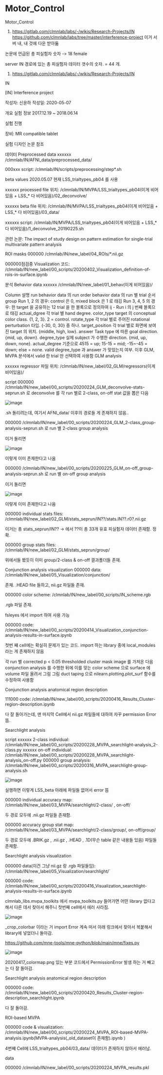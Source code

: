# Motor_Control
Motor_Control
1. https://gitlab.com/clmnlab/labs/-/wikis/Research-Projects/IN
https://github.com/clmnlab/labs/tree/master/interference-project 이거 서버 내, 내 것에 다운 받아둚


논문에 언급된 총 피실험자 숫자
-> 18 female


server IN 경로에 있는 총 피실험자 데이터 갯수의 숫자. = 44 개.

1. https://gitlab.com/clmnlab/labs/-/wikis/Research-Projects/IN

IN

[IN] Interference project

작성자: 신윤하
작성일: 2020-05-07

개요
실험 정보
2017.12.19 ~ 2018.06.14

실험 진행

장비: MR compatible tablet

실험 디자인
논문 참조

데이터
Preprocessed data
xxxxxx /clmnlab/IN/AFNI_data/preprocessed_data/

000xxx script: /clmnlab/IN/scripts/preprocessing/step*.sh

beta values
2020.05.07 현재 LSS_trialtypes_pb04 를 사용

xxxxxx processed file 위치: /clmnlab/IN/MVPA/LSS_trialtypes_pb04(이게 비어있음 + LSS_* 다 비어있음)/02_deconvolve/

xxxxxx beta file 위치: /clmnlab/IN/MVPA/LSS_trialtypes_pb04(이게 비어있음 + LSS_* 다 비어있음)/03_data/

xxxxxx script: /clmnlab/IN/MVPA/LSS_trialtypes_pb04(이게 비어있음 + LSS_* 다 비어있음)/1_deconvolve_20190225.sh

관련 논문: The impact of study design on pattern estimation for single-trial multivariate pattern analysis

ROI masks
000000 /clmnlab/IN/new_label/04_ROIs/*.nii.gz

000000점검중 Visualization 코드: /clmnlab/IN/new_label/00_scripts/20200402_Visualization_definition-of-rois-in-surface.ipynb

분석
Behavior data
xxxxxx /clmnlab/IN/new_label/01_behav(이게 비어있음)/

Column 설명
run
behavior data 의 run
order
behavior data 의 run 별 trial 순서
group
Run 1, 2 의 경우: control 은 0, mixed block 은 1 로 태깅
Run 3, 4, 5 의 경우: 한 target 을 공유하는 12 trial 을 한 블록으로 정의하여 ij - Run i 의 j 번째 블록으로 태깅
actual_dgree
각 trial 별 hand degree.
color_type
target 의 conceptual color class. {1, 2, 3}. 2 = control.
rotate_type
각 trial 별로 주어진 rotational perturbation 타입. {-30, 0, 30} 중 하나.
target_position
각 trial 별로 화면에 보여진 target 의 위치. {middle, high, low}.
answer
Task type 에 따른 goal direction. {mid, up, down}.
degree_type
실제 subject 가 수행한 direction. {mid, up, down, none}.
actual_degree 기준으로 4515 = up; 15-15 = mid; -15~-45 = down; else = none.
valid
degree_type 과 answer 가 맞았는지 여부. 이후 GLM, MVPA 분석에서 valid 한 trial 만 선택하여 사용함
GLM analysis

xxxxxx regressor 파일 위치: /clmnlab/IN/new_label/02_GLM/regressors(이게 비어있음)/

script
000000 /clmnlab/IN/new_label/00_scripts/20200224_GLM_deconvolve-stats-seprun.sh 로 deconvolve 를 각 run 별로 2-class, on-off stat 값을 뽑은 다음

![image](https://user-images.githubusercontent.com/47169500/182741922-baee0e14-1ba3-4502-8e31-9c7f084c7f85.png)

.sh 돌리려는데, 여기서 AFNI_data/ 이후의 경로들 게 존재하지 않음..

000000 /clmnlab/IN/new_label/00_scripts/20200224_GLM_2-class_group-analysis-seprun.sh 로 run 별 2-class group analysis

이거 돌리면 

![image](https://user-images.githubusercontent.com/47169500/182743277-16b2e760-e6cf-47c4-bf42-42a249b66d34.png)

이렇게 이미 존재한다고 나옴

000000 /clmnlab/IN/new_label/00_scripts/20200225_GLM_on-off_group-analysis-seprun.sh 로 run 별 on-off group analysis

이거 돌리면

![image](https://user-images.githubusercontent.com/47169500/182743761-02d8da7a-e3bd-4e11-be71-5cfbec345752.png)

이렇게 이미 존재한다고 나옴

000000 individual stats files: /clmnlab/IN/new_label/02_GLM/stats_seprun/IN??/stats.IN??.r0?.nii.gz

이거는 총 stats_seprun/IN?? -> 에서 ??이 총 33개 유효 피실험자 데이터 존재함. 정확.

000000 group stats files: /clmnlab/IN/new_label/02_GLM/stats_seprun/group/

위에서들 봤듯이 이미 group/2-class & on-off 결과폴더들 존재.

Conjunction analysis visualization
000000 data: /clmnlab/IN/new_label/05_Visualization/conjunction/

존재. .HEAD file 들하고, nii.gz 파일들 존재.

000000 color scheme: /clmnlab/IN/new_label/00_scripts/IN_scheme.rgb

.rgb 파일 존재.

fsleyes 에서 import 하여 사용 가능

000000 code: /clmnlab/IN/new_label/00_scripts/20200414_Visualization_conjunction-analysis-results-in-surface.ipynb

첫번 쨰 cell에는 확실히 문제가 있는 코드. import 하는 library 중에 local_modules 라는 게 존재하지 않음

각 run 별 corrected p < 0.05 thresholded cluster mask image 를 가져온 다음
conjunction analysis 를 수행한 뒤에
이를 맞는 color scheme 으로
surface 에 volume 파일 올려서 그림 그림
duct taping 으로 nilearn.plotting.plot_surf 함수를 수정하여 사용함

Conjunction analysis anatomical region description

111000 code: /clmnlab/IN/new_label/00_scripts/20200416_Results_Cluster-region-description.ipynb

다 잘 돌아가는데, 맨 마지막 Cell에서 nii.gz 파일들에 대하여 자꾸 permission Error 뜸.

Searchlight analysis

script
xxxxxx 2-class individual: /clmnlab/IN/new_label/00_scripts/20200228_MVPA_searchlight-analysis_2-class.py
xxxxxx on-off individual: /clmnlab/IN/new_label/00_scripts/20200228_MVPA_searchlight-analysis_on-off.py
000000 group analysis: /clmnlab/IN/new_label/00_scripts/20200316_MVPA_searchlight-group-analysis.sh

![image](https://user-images.githubusercontent.com/47169500/182753983-46974727-82ca-48b9-bfce-e3c520659fe9.png)

실행하면 이렇게 LSS_beta 아래에 파일들 없어서 error 뜸

000000 individual accuracy map: /clmnlab/IN/new_label/03_MVPA/searchlight/2-class/ , on-off/

두 경로 모두에 .nii.gz 파일들 존재함.

000000 accuracy group stat map: /clmnlab/IN/new_label/03_MVPA/searchlight/2-class/group/, on-off/group/

두 경로 모두에 .BRIK.gz , .nii.gz , .HEAD , .1D(무슨 table 같은 내용들 있음) 파일들 존재함.


Searchlight analysis visualization

000000 data(이건 그냥 nii.gz 랑 .rgb 파일들임): /clmnlab/IN/new_label/05_Visualization/searchlight/`

000000 code: /clmnlab/IN/new_label/00_scripts/20200416_Visualization_searchlight-analysis-results-in-surface.ipynb

clmnlab_libs.mvpa_toolkits 에서 mvpa_toolkits.py 들어가면 어떤 library 없다고 해서 다른 데서 찾아서 해주니 첫번째 cell에서 에러 사라짐.

![image](https://user-images.githubusercontent.com/47169500/182758439-bd612317-b496-4abe-8b92-8829f9f7896d.png)

_crop_colorbar 이라는 거 import Error 계속 떠서 아래 링크에서 찾아서 복붙해서 library에 넣었더니 돌아감.

https://github.com/mne-tools/mne-python/blob/main/mne/fixes.py

![image](https://user-images.githubusercontent.com/47169500/182758344-16a8c3f9-2b8c-4174-b9a3-642670ae381e.png)

20200417_colormap.png 있는 부분 코드에서 PermissionError 발생 하는 거 빼고는 다 잘 돌아감.


Searchlight analysis anatomical region description

000000 code: /clmnlab/IN/new_label/00_scripts/20200420_Results_Cluster-region-description_searchlight.ipynb

다 잘 돌아감.

ROI-based MVPA

000000 code & visualization: /clmnlab/IN/new_label/00_scripts/20200224_MVPA_ROI-based-MVPA-analysis.ipynb(MVPA-analysis(_old_dataset이 존재함).ipynb
)

4번쨰 Cell에 LSS_trialtypes_pb04/03_data/ 데이터가 존재하지 않아서 에러남.

data

000000 /clmnlab/IN/new_label/00_scripts/20200224_MVPA_results.pkl
